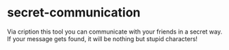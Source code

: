 # secret-communication
Via cription this tool you can communicate with your friends in a secret way. If your message gets found, it will be nothing but stupid characters!

